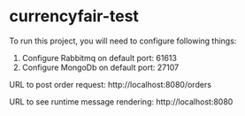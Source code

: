 # currencyfair-test

To run this project, you will need to configure following things:

1) Configure Rabbitmq on default port: 61613
2) Configure MongoDb on default port: 27107

URL to post order request: http://localhost:8080/orders

URL to see runtime message rendering: http://localhost:8080

